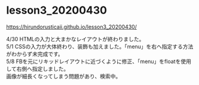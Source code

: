 # lesson3_20200430
https://hirundorusticaii.github.io/lesson3_20200430/

4/30 HTMLの入力と大まかなレイアウトが終わりました。<br>
5/1 CSSの入力が大体終わり、装飾も加えました。「menu」を右へ指定する方法がわからず未完成です。<br>
5/8 FBを元にリキッドレイアウトに近づくように修正、「menu」をfloatを使用して右側へ指定しました。<br>
画像が細長くなってしまう問題があり、検索中。
